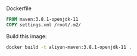 #

Dockerfile

```Dockerfile
FROM maven:3.8.1-openjdk-11
COPY settings.xml /root/.m2/
```


Build this image:
```bash
docker build -t aliyun-maven:3.8.1-openjdk-11 .
```

